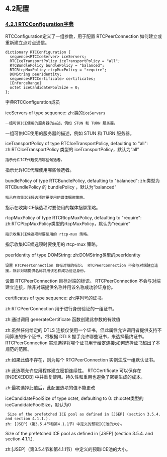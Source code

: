 ## 4.2配置
### [4.2.1 RTCConfiguration字典](http://w3c.github.io/webrtc-pc/#rtcconfiguration-dictionary)

RTCConfiguration定义了一组参数，用于配置 RTCPeerConnection 如何建立或重新建立点对点通信。

```
dictionary RTCConfiguration {
  sequence<RTCIceServer> iceServers;
  RTCIceTransportPolicy iceTransportPolicy = "all";
  RTCBundlePolicy bundlePolicy = "balanced";
  RTCRtcpMuxPolicy rtcpMuxPolicy = "require";
  DOMString peerIdentity;
  sequence<RTCCertificate> certificates;
  [EnforceRange]
  octet iceCandidatePoolSize = 0;
};

```
字典RTCConfiguration成员

iceServers of type sequence<RTCIceServer>:
zh:<RTCIceServer>类的`iceServers`

	一组可供ICE使用的服务器的描述，例如 STUN 和 TURN 服务器。

一组可供ICE使用的服务器的描述，例如 STUN 和 TURN 服务器。

iceTransportPolicy of type RTCIceTransportPolicy, defaulting to "all":
zh:RTCIceTransportPolicy 类型的 iceTransportPolicy，默认为“all”

	指示允许ICE代理使用哪些候选者。

指示允许ICE代理使用哪些候选者。

bundlePolicy of type RTCBundlePolicy, defaulting to "balanced":
zh:类型为 RTCBundlePolicy 的 bundlePolicy ，默认为“balanced”

	指示在收集ICE候选项时要使用的媒体捆绑策略。

指示在收集ICE候选项时要使用的媒体捆绑策略。

rtcpMuxPolicy of type RTCRtcpMuxPolicy, defaulting to "require":
zh:RTCPtcpMuxPolicy类型的rtcpMuxPolicy，默认为“require”

	指示收集ICE候选项时要使用的 rtcp-mux 策略。

指示收集ICE候选项时要使用的 rtcp-mux 策略。

peerIdentity of type DOMString:
zh:DOMString类型的peerIdentity

	设置 RTCPeerConnection 目标对端的标识。 RTCPeerConnection 不会与对端建立连接，除非对端提供名称并用该名称成功验证身份。

设置 RTCPeerConnection 目标对端的标识。 RTCPeerConnection 不会与对端建立连接，除非对端提供名称并用该名称成功验证身份。

certificates of type sequence<RTCCertificate>:
zh:序列号<RTCCertificate>的证书。

zh:RTCPeerConnection 用于进行身份验证的一组证书。

zh:通过调用 generateCertificate 函数创建此参数的有效值

zh:虽然任何给定的 DTLS 连接仅使用一个证书，但此属性允许调用者提供支持不同算法的多个证书。将根据 DTLS 握手允许哪些证书，来选择最终证书。 RTCPeerConnection 实现选择将哪个证书用于给定连接;如何选择证书超出了本规范的范围。

zh:如果此值不存在，则为每个 RTCPeerConnection 实例生成一组默认证书。

zh:此选项允许应用程序建立密钥连续性。 RTCCertificate 可以保存在 [INDEXEDDB] 中并重复使用。持久性和重用也避免了密钥生成的成本。

zh:最初选择此值后，此配置选项的值不能更改

iceCandidatePoolSize of type octet, defaulting to 0:
zh:octet类型的iceCandidatePoolSize，默认为0

	 Size of the prefetched ICE pool as defined in [JSEP] (section 3.5.4. and section 4.1.1.). 
	zh: [JSEP]（第3.5.4节和第4.1.1节）中定义的预取ICE池的大小。

Size of the prefetched ICE pool as defined in [JSEP] (section 3.5.4. and section 4.1.1.).

zh:[JSEP]（第3.5.4节和第4.1.1节）中定义的预取ICE池的大小。
